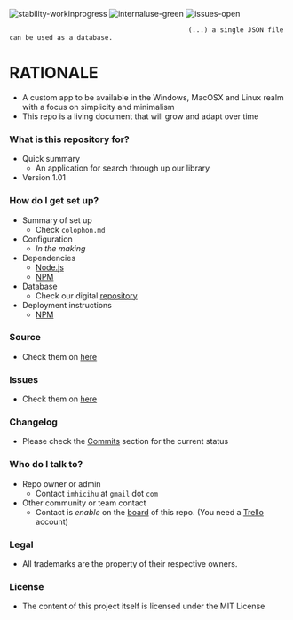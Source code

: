![stability-workinprogress](https://img.shields.io/badge/stability-work_in_progress-lightgrey.svg)
![internaluse-green](https://img.shields.io/badge/Internal%20use%3A-stable-green.svg)
![issues-open](https://img.shields.io/badge/issues-open-green.svg)

                                                 (...) a single JSON file can be used as a database.

# RATIONALE #

* A custom app to be available in the Windows, MacOSX  and Linux realm with a focus on simplicity and minimalism
* This repo is a living document that will grow and adapt over time

### What is this repository for? ###

* Quick summary
    - An application for search through up our library
* Version 1.01

### How do I get set up? ###

* Summary of set up
    - Check `colophon.md`
* Configuration
    - _In the making_
* Dependencies
    - [Node.js](https://nodejs.org/)
    - [NPM](https://www.npmjs.com/)
* Database
    - Check our digital [repository](https://bitbucket.org/imhicihu/databases-repositories)
* Deployment instructions
    - [NPM](https://www.npmjs.com/)

### Source ###

* Check them on [here](https://bitbucket.org/imhicihu/bibliographical-searcher-stand-alone-app/src)

### Issues ###

* Check them on [here](https://bitbucket.org/imhicihu/bibliographical-searcher-stand-alone-app/issues)

### Changelog ###

* Please check the [Commits](https://bitbucket.org/imhicihu/bibliographical-searcher-stand-alone-app/commits/) section for the current status

### Who do I talk to? ###

* Repo owner or admin
    - Contact `imhicihu` at `gmail` dot `com`
* Other community or team contact
    - Contact is _enable_ on the [board](https://bitbucket.org/imhicihu/bibliographical-searcher-stand-alone-app/addon/trello/trello-board) of this repo. (You need a [Trello](https://trello.com/) account)


### Legal ###

* All trademarks are the property of their respective owners.

### License ###

* The content of this project itself is licensed under the MIT License 